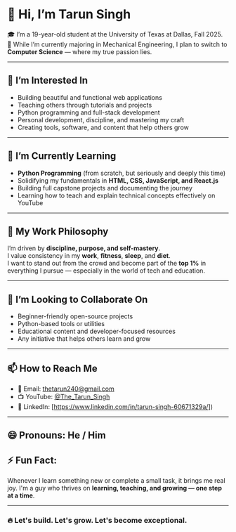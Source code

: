 # 👋 Hi, I’m Tarun Singh

🎓 I’m a 19-year-old student at the University of Texas at Dallas, Fall 2025.  
🔧 While I’m currently majoring in Mechanical Engineering, I plan to switch to **Computer Science** — where my true passion lies.

---

## 👀 I’m Interested In
- Building beautiful and functional web applications  
- Teaching others through tutorials and projects  
- Python programming and full-stack development  
- Personal development, discipline, and mastering my craft  
- Creating tools, software, and content that help others grow  

---

## 🌱 I’m Currently Learning
- **Python Programming** (from scratch, but seriously and deeply this time)  
- Solidifying my fundamentals in **HTML, CSS, JavaScript, and React.js**  
- Building full capstone projects and documenting the journey  
- Learning how to teach and explain technical concepts effectively on YouTube  

---

## 💼 My Work Philosophy
I’m driven by **discipline, purpose, and self-mastery**.  
I value consistency in my **work**, **fitness**, **sleep**, and **diet**.  
I want to stand out from the crowd and become part of the **top 1%** in everything I pursue — especially in the world of tech and education.

---

## 💞️ I’m Looking to Collaborate On
- Beginner-friendly open-source projects  
- Python-based tools or utilities  
- Educational content and developer-focused resources  
- Any initiative that helps others learn and grow

---

## 📫 How to Reach Me
- 📧 Email: thetarun240@gmail.com 
- 📺 YouTube: [@The_Tarun_Singh](www.youtube.com/@The_Tarun_Singh) 
- 💼 LinkedIn: [https://www.linkedin.com/in/tarun-singh-60671329a/])  

---

## 😄 Pronouns: He / Him  
## ⚡ Fun Fact:
Whenever I learn something new or complete a small task, it brings me real joy. I'm a guy who thrives on **learning, teaching, and growing — one step at a time**.

---

### 🔥 Let's build. Let's grow. Let's become exceptional.
